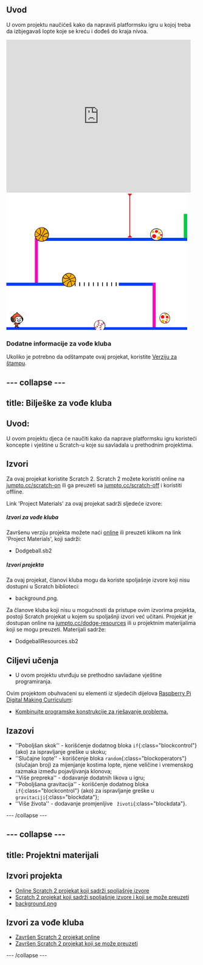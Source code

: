 ## Uvod

U ovom projektu naučićeš kako da napraviš platformsku igru u kojoj treba da izbjegavaš lopte koje se kreću i dođeš do kraja nivoa.

<div class="scratch-preview">
  <iframe allowtransparency="true" width="485" height="402" src="https://scratch.mit.edu/projects/embed/39740618/?autostart=false" frameborder="0"></iframe>
  <img src="images/dodge-final.png">
</div>

### Dodatne informacije za vođe kluba

Ukoliko je potrebno da odštampate ovaj projekat, koristite [Verziju za štampu](https://projects.raspberrypi.org/en/projects/dodgeball/print).

## \--- collapse \---

## title: Bilješke za vođe kluba

## Uvod:

U ovom projektu djeca će naučiti kako da naprave platformsku igru koristeći koncepte i vještine u Scratch-u koje su savladala u prethodnim projektima.

## Izvori

Za ovaj projekat koristite Scratch 2. Scratch 2 možete koristiti online na [jumpto.cc/scratch-on](http://jumpto.cc/scratch-on) ili ga preuzeti sa [jumpto.cc/scratch-off](http://jumpto.cc/scratch-off) i koristiti offline.

Link 'Project Materials' za ovaj projekat sadrži sljedeće izvore:

##### Izvori za vođe kluba

Završenu verziju projekta možete naći [online](http://scratch.mit.edu/projects/39740618/#editor) ili preuzeti klikom na link 'Project Materials', koji sadrži:

* Dodgeball.sb2

##### Izvori projekta

Za ovaj projekat, članovi kluba mogu da koriste spoljašnje izvore koji nisu dostupni u Scratch biblioteci:

* background.png.

Za članove kluba koji nisu u mogućnosti da pristupe ovim izvorima projekta, postoji Scratch projekat u kojem su spoljašnji izvori već učitani. Projekat je dostupan online na [jumpto.cc/dodge-resources](http://jumpto.cc/dodge-resources) ili u projektnim materijalima koji se mogu preuzeti. Materijali sadrže:

* DodgeballResources.sb2 

## Ciljevi učenja

* U ovom projektu utvrđuju se prethodno savladane vještine programiranja.

Ovim projektom obuhvaćeni su elementi iz sljedećih dijelova [Raspberry Pi Digital Making Curriculum](http://rpf.io/curriculum):

* [Kombinujte programske konstrukcije za rješavanje problema.](https://www.raspberrypi.org/curriculum/programming/builder)

## Izazovi

* ''Poboljšan skok'' - korišćenje dodatnog bloka `if`{:class="blockcontrol"} (ako) za ispravljanje greške u skoku;
* ''Slučajne lopte'' - korišćenje bloka `random`{:class="blockoperators"} (slučajan broj) za mijenjanje kostima lopte, njene veličine i vremenskog razmaka između pojavljivanja klonova;
* ''Više prepreka'' - dodavanje dodatnih likova u igru;
* ''Poboljšana gravitacija'' - korišćenje dodatnog bloka `if`{:class="blockcontrol"} (ako) za ispravljanje greške u `gravitaciji`{:class="blockdata"};
* ''Više života'' - dodavanje promjenljive ` životi`{:class="blockdata"}.

\--- /collapse \---

## \--- collapse \---

## title: Projektni materijali

## Izvori projekta

* [Online Scratch 2 projekat koji sadrži spoljašnje izvore](http://jumpto.cc/dodge-resources)
* [Scratch 2 projekat koji sadrži spoljašnje izvore i koji se može preuzeti](resources/DodgeballResources.sb2)
* [background.png](resources/background.png)

## Izvori za vođe kluba

* [Završen Scratch 2 projekat online](http://scratch.mit.edu/projects/39740618/#editor)
* [Završen Scratch 2 projekat koji se može preuzeti](resources/Dodgeball.sb2)

\--- /collapse \---
